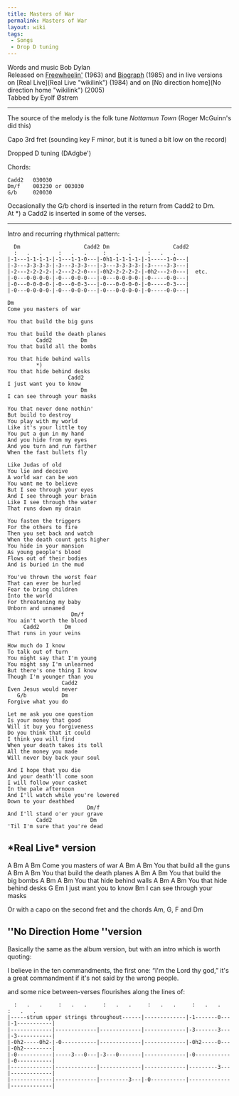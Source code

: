 ```yaml
---
title: Masters of War
permalink: Masters of War
layout: wiki
tags:
 - Songs
 - Drop D tuning
---
```


Words and music Bob Dylan  
Released on [Freewheelin'](Freewheelin' "wikilink") (1963) and
[Biograph](Biograph "wikilink") (1985) and in live versions on [Real
Live](Real Live "wikilink") (1984) and on [No direction
home](No direction home "wikilink") (2005)  
Tabbed by Eyolf Østrem

* * * * *

The source of the melody is the folk tune *Nottamun Town* (Roger
McGuinn's did this)

Capo 3rd fret (sounding key F minor, but it is tuned a bit low on the
record)

Dropped D tuning (DAdgbe')

Chords:

    Cadd2   030030
    Dm/f    003230 or 003030
    G/b     020030

Occasionally the G/b chord is inserted in the return from Cadd2 to Dm.  
At \*) a Cadd2 is inserted in some of the verses.

* * * * *

Intro and recurring rhythmical pattern:

      Dm                    Cadd2 Dm                    Cadd2
      :   .   .     :   .   .     :   .   .     :   .   .
    |-1---1-1-1-1-|-1---1-1-0---|-0h1-1-1-1-1-|-1-----1-0---|
    |-3---3-3-3-3-|-3---3-3-3---|-3---3-3-3-3-|-3-----3-3---|
    |-2---2-2-2-2-|-2---2-2-0---|-0h2-2-2-2-2-|-0h2---2-0---|  etc.
    |-0---0-0-0-0-|-0---0-0-0---|-0---0-0-0-0-|-0-----0-0---|
    |-0---0-0-0-0-|-0---0-0-3---|-0---0-0-0-0-|-0-----0-3---|
    |-0---0-0-0-0-|-0---0-0-0---|-0---0-0-0-0-|-0-----0-0---|

    Dm
    Come you masters of war

    You that build the big guns

    You that build the death planes
             Cadd2         Dm
    You that build all the bombs

    You that hide behind walls
             *)
    You that hide behind desks
                       Cadd2
    I just want you to know
                           Dm
    I can see through your masks

    You that never done nothin'
    But build to destroy
    You play with my world
    Like it's your little toy
    You put a gun in my hand
    And you hide from my eyes
    And you turn and run farther
    When the fast bullets fly

    Like Judas of old
    You lie and deceive
    A world war can be won
    You want me to believe
    But I see through your eyes
    And I see through your brain
    Like I see through the water
    That runs down my drain

    You fasten the triggers
    For the others to fire
    Then you set back and watch
    When the death count gets higher
    You hide in your mansion
    As young people's blood
    Flows out of their bodies
    And is buried in the mud

    You've thrown the worst fear
    That can ever be hurled
    Fear to bring children
    Into the world
    For threatening my baby
    Unborn and unnamed
                        Dm/f
    You ain't worth the blood
         Cadd2        Dm
    That runs in your veins

    How much do I know
    To talk out of turn
    You might say that I'm young
    You might say I'm unlearned
    But there's one thing I know
    Though I'm younger than you
                     Cadd2
    Even Jesus would never
       G/b           Dm
    Forgive what you do

    Let me ask you one question
    Is your money that good
    Will it buy you forgiveness
    Do you think that it could
    I think you will find
    When your death takes its toll
    All the money you made
    Will never buy back your soul

    And I hope that you die
    And your death'll come soon
    I will follow your casket
    In the pale afternoon
    And I'll watch while you're lowered
    Down to your deathbed
                             Dm/f
    And I'll stand o'er your grave
             Cadd2            Dm
    'Til I'm sure that you're dead

<h2 class="songversion">
*Real Live* version

</h2>
                     A  Bm    A  Bm
    Come you masters of war
                   A       Bm     A  Bm
    You that build all the guns
                       A     Bm     A  Bm
    You that build the death planes
                       A   Bm     A  Bm
    You that build the big bombs
                    A    Bm     A  Bm
    You that hide behind walls
                    A    Bm     A  Bm
    You that hide behind desks
           G                 Em
    I just want you to know
                           Bm
    I can see through your masks

Or with a capo on the second fret and the chords Am, G, F and Dm

<h2 class="songversion">
''No Direction Home ''version

</h2>
Basically the same as the album version, but with an intro which is
worth quoting:

I believe in the ten commandments, the first one: “I'm the Lord thy
god,” it's a great commandment if it's not said by the wrong people.

and some nice between-verses flourishes along the lines of:

      :   .   .     :   .   .     :   .   .     :   .   .     :   .   .     :   .   .
    |-----strum upper strings throughout------|-------------|-1-------0---|-1-----------|
    |-------------|-------------|-------------|-------------|-3-------3---|-3-----------|
    |-0h2-----0h2-|-0-----------|-------------|-------------|-0h2-----0---|-0h2---------|
    |-0-----------|-----3---0---|-3---0-------|-------------|-0-----------|-0-----------|
    |-------------|-------------|-------------|-------------|---------3---|-------------|
    |-------------|-------------|---------3---|-0-----------|-------------|-------------|
